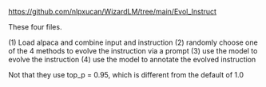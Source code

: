https://github.com/nlpxucan/WizardLM/tree/main/Evol_Instruct

These four files. 

(1) Load alpaca and combine input and instruction
(2) randomly choose one of the 4 methods to evolve the instruction via a prompt
(3) use the model to evolve the instruction
(4) use the model to annotate the evolved instruction

Not that they use top_p = 0.95, which is different from the default of 1.0
